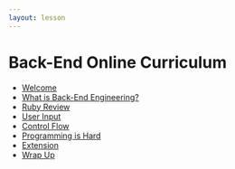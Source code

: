 ```yaml
---
layout: lesson
---
```


# Back-End Online Curriculum

- [Welcome](./welcome-bee-single)
- [What is Back-End Engineering?](./what-is-bee)
- [Ruby Review](./ruby-review)
- [User Input](./user-input)
- [Control Flow](./control-flow)
- [Programming is Hard](./programming)
- [Extension](./looping)
- [Wrap Up](./wrap-up)
<!-- 
# Back-End Online Curriculum (Weekend)

- [Welcome](./welcome-bee-weekend)
- [What is Back-End Engineering?](./what-is-bee)
- [Ruby Review](./ruby-review)
- [User Input](./user-input)
- [Programming is Hard](./programming)
- [Control Flow](./control-flow)
- [Extensions](./extensions)
- [Wrap Up](./wrap-up) -->
